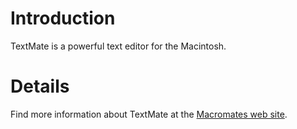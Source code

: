 # Introduction #

TextMate is a powerful text editor for the Macintosh.


# Details #

Find more information about TextMate at the [Macromates web site](http://macromates.com/).